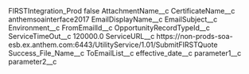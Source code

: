 <?xml version="1.0" encoding="UTF-8"?>
<CustomMetadata xmlns="http://soap.sforce.com/2006/04/metadata" xmlns:xsi="http://www.w3.org/2001/XMLSchema-instance" xmlns:xsd="http://www.w3.org/2001/XMLSchema">
    <label>FIRSTIntegration_Prod</label>
    <protected>false</protected>
    <values>
        <field>AttachmentName__c</field>
        <value xsi:nil="true"/>
    </values>
    <values>
        <field>CertificateName__c</field>
        <value xsi:type="xsd:string">anthemsoainterface2017</value>
    </values>
    <values>
        <field>EmailDisplayName__c</field>
        <value xsi:nil="true"/>
    </values>
    <values>
        <field>EmailSubject__c</field>
        <value xsi:nil="true"/>
    </values>
    <values>
        <field>Environment__c</field>
        <value xsi:nil="true"/>
    </values>
    <values>
        <field>FromEmailId__c</field>
        <value xsi:nil="true"/>
    </values>
    <values>
        <field>OpportunityRecordTypeId__c</field>
        <value xsi:nil="true"/>
    </values>
    <values>
        <field>ServiceTimeOut__c</field>
        <value xsi:type="xsd:double">120000.0</value>
    </values>
    <values>
        <field>ServiceURL__c</field>
        <value xsi:type="xsd:string">https://non-prods-soa-esb.ex.anthem.com:6443/UtilityService/1.01/SubmitFIRSTQuote</value>
    </values>
    <values>
        <field>Success_File_Name__c</field>
        <value xsi:nil="true"/>
    </values>
    <values>
        <field>ToEmailList__c</field>
        <value xsi:nil="true"/>
    </values>
    <values>
        <field>effective_date__c</field>
        <value xsi:nil="true"/>
    </values>
    <values>
        <field>parameter1__c</field>
        <value xsi:nil="true"/>
    </values>
    <values>
        <field>parameter2__c</field>
        <value xsi:nil="true"/>
    </values>
</CustomMetadata>
